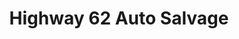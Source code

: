 ---
title: "Highway 62 Auto Salvage"
url: /fayetteville/highway-62-auto-salvage/
shop: car parts
---